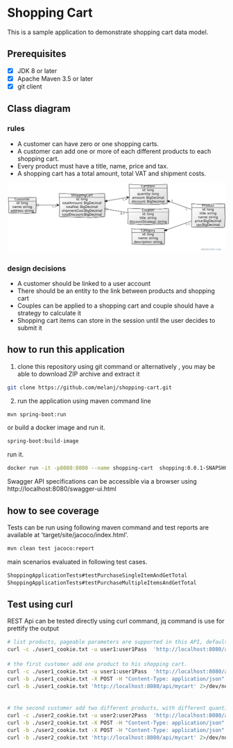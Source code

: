 # Shopping Cart
This is a sample application to demonstrate shopping cart data model.


## Prerequisites

- [x] JDK 8 or later 
- [x] Apache Maven 3.5 or later 
- [x] git client

## Class diagram

### rules
* A customer can have zero or one shopping carts.
* A customer can add one or more of each different products to each shopping cart.
* Every product must have a title, name, price and tax.
* A shopping cart has a total amount, total VAT and shipment costs.

![Alt text](./images/class_diagram.svg)

### design decisions

* A customer should be linked to a user account
* There should be an entity to the link between products and shopping cart
* Couples can be applied to a shopping cart and couple should have a strategy to calculate it
* Shopping cart items can store in the session until the user decides to submit it

## how to run this application

1. clone this repository using git command or alternatively , you may be able to download ZIP archive and extract it

```bash
git clone https://github.com/melanj/shopping-cart.git
```

2. run the application using maven command line
```bash
mvn spring-boot:run
```

or build a docker image and run it.
```bash
spring-boot:build-image
```

run it.
```bash
docker run -it -p8080:8080 --name shopping-cart  shopping:0.0.1-SNAPSHOT
```

Swagger API specifications can be accessible via a browser using http://localhost:8080/swagger-ui.html

## how to see coverage

Tests can be run using following maven command and test reports are available at 'target/site/jacoco/index.html'.

```bash
mvn clean test jacoco:report
```
main scenarios evaluated in following test cases. 
```java
ShoppingApplicationTests#testPurchaseSingleItemAndGetTotal
ShoppingApplicationTests#testPurchaseMultipleItemsAndGetTotal
```

## Test using curl

REST Api can be tested directly using curl command, jq command is use for prettify the output

```bash
# list products, pageable parameters are supported in this API, default size is 20
curl -c ./user1_cookie.txt -u user1:user1Pass  'http://localhost:8080/api/products' 2>/dev/null | jq

# the first customer add one product to his shopping cart.
curl -c ./user1_cookie.txt -u user1:user1Pass  'http://localhost:8080/api/mycart' 2>/dev/null | jq
curl -b ./user1_cookie.txt -X POST -H "Content-Type: application/json" -d "{\"quantity\": 2,\"product\": {\"id\": 97}}" 'http://localhost:8080/api/mycart/items' -v
curl -b ./user1_cookie.txt 'http://localhost:8080/api/mycart' 2>/dev/null | jq


# the second customer add two different products, with different quantities to his shopping cart.
curl -c ./user2_cookie.txt -u user2:user2Pass  'http://localhost:8080/api/mycart' 2>/dev/null | jq
curl -b ./user2_cookie.txt -X POST -H "Content-Type: application/json" -d "{\"quantity\": 5,\"product\": {\"id\": 14}}" 'http://localhost:8080/api/mycart/items' -v
curl -b ./user2_cookie.txt -X POST -H "Content-Type: application/json" -d "{\"quantity\": 6,\"product\": {\"id\": 28}}" 'http://localhost:8080/api/mycart/items' -v
curl -b ./user2_cookie.txt 'http://localhost:8080/api/mycart' 2>/dev/null | jq
```
